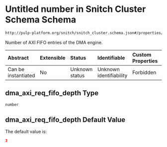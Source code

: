# Untitled number in Snitch Cluster Schema Schema

```txt
http://pulp-platform.org/snitch/snitch_cluster.schema.json#/properties/dma_axi_req_fifo_depth
```

Number of AXI FIFO entries of the DMA engine.

| Abstract            | Extensible | Status         | Identifiable            | Custom Properties | Additional Properties | Access Restrictions | Defined In                                                                       |
| :------------------ | :--------- | :------------- | :---------------------- | :---------------- | :-------------------- | :------------------ | :------------------------------------------------------------------------------- |
| Can be instantiated | No         | Unknown status | Unknown identifiability | Forbidden         | Allowed               | none                | [snitch_cluster.schema.json*](snitch_cluster.schema.json "open original schema") |

## dma_axi_req_fifo_depth Type

`number`

## dma_axi_req_fifo_depth Default Value

The default value is:

```json
3
```
